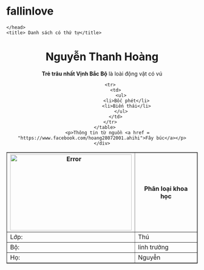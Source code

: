 # fallinlove

<html>
    <head>
        
    </head>
    <title> Danh sách có thứ tự</title>
<body>
    <div align = "center">
     <h1>Nguyễn Thanh Hoàng</h1>
      <p><strong>Trẻ trâu nhất Vịnh Bắc Bộ</strong> là loài động vật có vú</p>
      <table border="1">
          <tr>
             <th><img src= "E:\87044089_982459902200484_5367143063254728704_o.jpg" alt = "Error" width = "320" height = "200"></th>
              <th colspan="2">Phân loại khoa học</th>
          </tr>
          <tr>
              <td>Lớp:</td>
              <td>Thú</td>
          </tr>
          <tr>
              <td>Bộ:</td>
              <td>linh trưởng</td>
          </tr>
          <tr>
              <td>Họ:</td>
              <td>Nguyễn</td>
          </tr>
          
          <tr>
              <td>
                  <ul>
                      <li>Bốc phét</li>
                      <li>Biến thái</li>
                  </ul>
              </td>
          </tr>
      </table>
        <p>Thông tin từ nguồn <a href = "https://www.facebook.com/hoang28072001.ahihi">Fây búc</a></p>
    </div>
        
    
</body>
</html>

